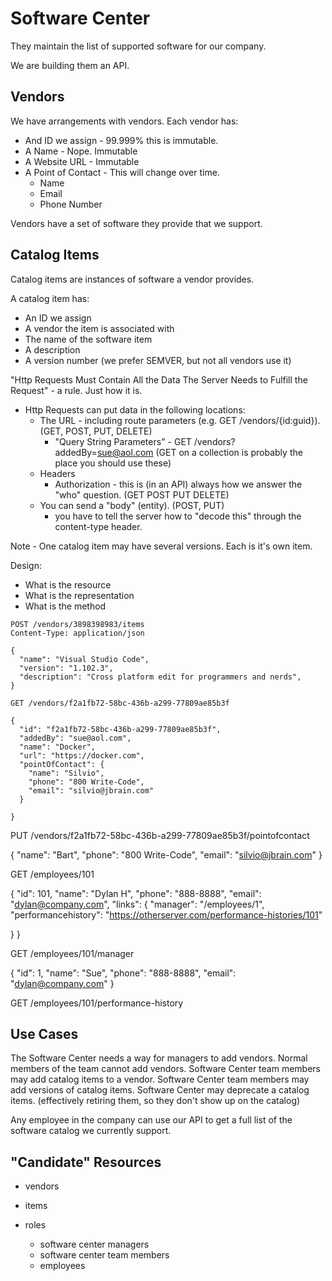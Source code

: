 # Software Center 

They maintain the list of supported software for our company.

We are building them an API.

## Vendors

We have arrangements with vendors. Each vendor has:

- And ID we assign - 99.999% this is immutable.
- A Name - Nope. Immutable
- A Website URL - Immutable
- A Point of Contact - This will change over time.
  - Name
  - Email
  - Phone Number

Vendors have a set of software they provide that we support.

## Catalog Items

Catalog items are instances of software a vendor provides.

A catalog item has:
- An ID we assign
- A vendor the item is associated with
- The name of the software item
- A description
- A version number (we prefer SEMVER, but not all vendors use it)


"Http Requests Must Contain All the Data The Server Needs to Fulfill the Request" - a rule. Just how it is.

- Http Requests can put data in the following locations:
  - The URL - including route parameters (e.g. GET /vendors/{id:guid}). (GET, POST, PUT, DELETE)
    - "Query String Parameters" - GET /vendors?addedBy=sue@aol.com (GET on a collection is probably the place you should use these)
  - Headers
      - Authorization - this is (in an API) always how we answer the "who" question. (GET POST PUT DELETE)
  - You can send a "body" (entity). (POST, PUT)
    - you have to tell the server how to "decode this" through the content-type header. 

Note - One catalog item may have several versions. Each is it's own item.

Design:
  - What is the resource
  - What is the representation
  - What is the method

```http
POST /vendors/3898398983/items
Content-Type: application/json

{
  "name": "Visual Studio Code",
  "version": "1.102.3",
  "description": "Cross platform edit for programmers and nerds",
}

```

```http
GET /vendors/f2a1fb72-58bc-436b-a299-77809ae85b3f

{
  "id": "f2a1fb72-58bc-436b-a299-77809ae85b3f",
  "addedBy": "sue@aol.com",
  "name": "Docker",
  "url": "https://docker.com",
  "pointOfContact": {
    "name": "Silvio",
    "phone": "800 Write-Code",
    "email": "silvio@jbrain.com"
  }

}
```

PUT /vendors/f2a1fb72-58bc-436b-a299-77809ae85b3f/pointofcontact

{
    "name": "Bart",
    "phone": "800 Write-Code",
    "email": "silvio@jbrain.com"
  }



GET /employees/101

{
  "id": 101,
  "name": "Dylan H",
  "phone": "888-8888",
  "email": "dylan@company.com",
  "links": {
    "manager": "/employees/1",
    "performancehistory": "https://otherserver.com/performance-histories/101"

  }
}


GET /employees/101/manager

{
  "id": 1,
  "name": "Sue",
  "phone": "888-8888",
  "email": "dylan@company.com"
}


GET /employees/101/performance-history

## Use Cases

The Software Center needs a way for managers to add vendors. Normal members of the team cannot add vendors.
Software Center team members may add catalog items to a vendor.
Software Center team members may add versions of catalog items.
Software Center may deprecate a catalog items. (effectively retiring them, so they don't show up on the catalog)

Any employee in the company can use our API to get a full list of the software catalog we currently support.


## "Candidate" Resources

- vendors
- items


- roles
    - software center managers
    - software center team members
    - employees

 
